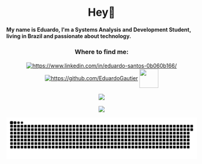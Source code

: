 <h1 align="center"> Hey🤙


#### My name is Eduardo, I'm a Systems Analysis and Development Student, living in Brazil and passionate about technology.</h1>

### [](https://github.com/EduardoGautier#where-to-find-me)
<h3 align="center">Where to find me:</h3>


<p align="center">
 <a href="https://www.linkedin.com/in/eduardo-santos-0b060b166/" target="blank"><img align="center" src="https://cdn.jsdelivr.net/npm/simple-icons@3.0.1/icons/linkedin.svg" alt="https://www.linkedin.com/in/eduardo-santos-0b060b166/" height="50" width="50" /></a>
 <a href="https://github.com/EduardoGautier" target="blank"><img align="center" src="https://cdn.jsdelivr.net/npm/simple-icons@3.0.1/icons/github.svg" alt="https://github.com/EduardoGautier" height="50" width="50" /></a>
  <a href="mailto:duduchn2011@gmail.com" target="blank"><img align="center" src="https://cdn.jsdelivr.net/npm/simple-icons@3.0.1/icons/gmail.svg"  height="50" width="50" /></a>

<div align="center">
<p><img align="center" src="https://github-readme-stats.vercel.app/api/top-langs?username=EduardoGautier&show_icons=true&locale=en&layout=compact&theme=dark"/></p>
 
<p><img align="center" src="https://github-readme-stats.vercel.app/api?username=EduardoGautier&show_icons=true&locale=en&theme=dark"/></p>


![Snake animation](https://github.com/EduardoGautier/EduardoGautier/blob/output/github-contribution-grid-snake.svg)
</div>


